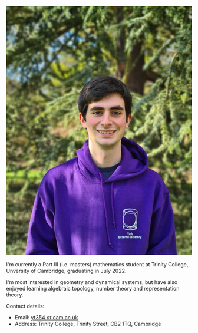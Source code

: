 <div class = "sidebar__right">
    <div class = "sticky">
        <img src="files/img/photo.jpg" alt="Photo of myself" >
    </div>
</div>

I'm currently a Part III (i.e. masters) mathematics student at Trinity College, Unversity of Cambridge, graduating in July 2022.

I'm most interested in geometry and dynamical systems, but have also enjoyed learning algebraic topology, number theory and representation theory.

Contact details:
- Email: [yt354 *at* cam.ac.uk](mailto:yt354@cam.ac.uk)
- Address: Trinity College, Trinity Street, CB2 1TQ, Cambridge


